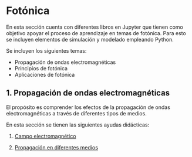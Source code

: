 # Fotónica

En esta sección cuenta con diferentes libros en Jupyter que tienen como objetivo apoyar el proceso de aprendizaje en temas de fotónica. Para esto se incluyen elementos de simulación y modelado empleando Python.

Se incluyen los siguientes temas:
- Propagación de ondas electromagnéticas
- Principios de fotónica
- Aplicaciones de fotónica

## 1. Propagación de ondas electromagnéticas

El propósito es comprender los efectos de la propagación de ondas electromagnéticas a través de diferentes tipos de medios.

En esta sección se tienen las siguientes ayudas didácticas:
1. [Campo electromagnético](https://nbviewer.jupyter.org/github/FerneyOAmaya/Photonics/EMWavePropagation/blob/master/1_CampoElectrico.ipynb)

2. [Propagación en diferentes medios](https://nbviewer.jupyter.org/github/FerneyOAmaya/Photonics/EMWavePropagation/blob/master/1_MediosElectricos.ipynb)